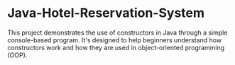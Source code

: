 # Java-Hotel-Reservation-System
This project demonstrates the use of constructors in Java through a simple console-based program. It's designed to help beginners understand how constructors work and how they are used in object-oriented programming (OOP).
